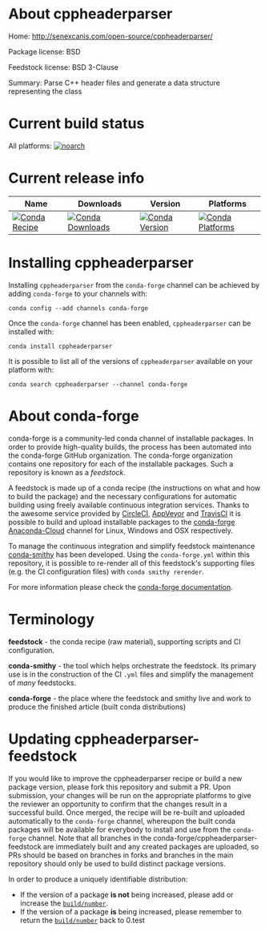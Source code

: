 About cppheaderparser
=====================

Home: http://senexcanis.com/open-source/cppheaderparser/

Package license: BSD

Feedstock license: BSD 3-Clause

Summary: Parse C++ header files and generate a data structure representing the class



Current build status
====================

All platforms:
[![noarch](https://img.shields.io/circleci/project/github/conda-forge/cppheaderparser-feedstock/master.svg?label=noarch)](https://circleci.com/gh/conda-forge/cppheaderparser-feedstock)

Current release info
====================

| Name | Downloads | Version | Platforms |
| --- | --- | --- | --- |
| [![Conda Recipe](https://img.shields.io/badge/recipe-cppheaderparser-green.svg)](https://anaconda.org/conda-forge/cppheaderparser) | [![Conda Downloads](https://img.shields.io/conda/dn/conda-forge/cppheaderparser.svg)](https://anaconda.org/conda-forge/cppheaderparser) | [![Conda Version](https://img.shields.io/conda/vn/conda-forge/cppheaderparser.svg)](https://anaconda.org/conda-forge/cppheaderparser) | [![Conda Platforms](https://img.shields.io/conda/pn/conda-forge/cppheaderparser.svg)](https://anaconda.org/conda-forge/cppheaderparser) |

Installing cppheaderparser
==========================

Installing `cppheaderparser` from the `conda-forge` channel can be achieved by adding `conda-forge` to your channels with:

```
conda config --add channels conda-forge
```

Once the `conda-forge` channel has been enabled, `cppheaderparser` can be installed with:

```
conda install cppheaderparser
```

It is possible to list all of the versions of `cppheaderparser` available on your platform with:

```
conda search cppheaderparser --channel conda-forge
```


About conda-forge
=================

conda-forge is a community-led conda channel of installable packages.
In order to provide high-quality builds, the process has been automated into the
conda-forge GitHub organization. The conda-forge organization contains one repository
for each of the installable packages. Such a repository is known as a *feedstock*.

A feedstock is made up of a conda recipe (the instructions on what and how to build
the package) and the necessary configurations for automatic building using freely
available continuous integration services. Thanks to the awesome service provided by
[CircleCI](https://circleci.com/), [AppVeyor](http://www.appveyor.com/)
and [TravisCI](https://travis-ci.org/) it is possible to build and upload installable
packages to the [conda-forge](https://anaconda.org/conda-forge)
[Anaconda-Cloud](http://docs.anaconda.org/) channel for Linux, Windows and OSX respectively.

To manage the continuous integration and simplify feedstock maintenance
[conda-smithy](http://github.com/conda-forge/conda-smithy) has been developed.
Using the ``conda-forge.yml`` within this repository, it is possible to re-render all of
this feedstock's supporting files (e.g. the CI configuration files) with ``conda smithy rerender``.

For more information please check the [conda-forge documentation](https://conda-forge.org/docs/).

Terminology
===========

**feedstock** - the conda recipe (raw material), supporting scripts and CI configuration.

**conda-smithy** - the tool which helps orchestrate the feedstock.
                   Its primary use is in the construction of the CI ``.yml`` files
                   and simplify the management of *many* feedstocks.

**conda-forge** - the place where the feedstock and smithy live and work to
                  produce the finished article (built conda distributions)


Updating cppheaderparser-feedstock
==================================

If you would like to improve the cppheaderparser recipe or build a new
package version, please fork this repository and submit a PR. Upon submission,
your changes will be run on the appropriate platforms to give the reviewer an
opportunity to confirm that the changes result in a successful build. Once
merged, the recipe will be re-built and uploaded automatically to the
`conda-forge` channel, whereupon the built conda packages will be available for
everybody to install and use from the `conda-forge` channel.
Note that all branches in the conda-forge/cppheaderparser-feedstock are
immediately built and any created packages are uploaded, so PRs should be based
on branches in forks and branches in the main repository should only be used to
build distinct package versions.

In order to produce a uniquely identifiable distribution:
 * If the version of a package **is not** being increased, please add or increase
   the [``build/number``](http://conda.pydata.org/docs/building/meta-yaml.html#build-number-and-string).
 * If the version of a package **is** being increased, please remember to return
   the [``build/number``](http://conda.pydata.org/docs/building/meta-yaml.html#build-number-and-string)
   back to 0.test
